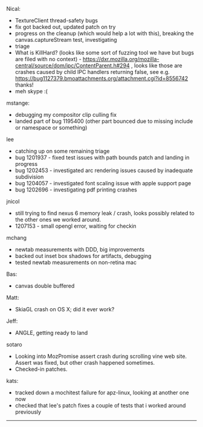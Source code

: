 Nical:
* TextureClient thread-safety bugs
* fix got backed out, updated patch on try
* progress on the cleanup (which would help a lot with this), breaking the canvas.captureStream test, investigating
* triage
* What is KillHard? (looks like some sort of fuzzing tool we have but bugs are filed with no context) - https://dxr.mozilla.org/mozilla-central/source/dom/ipc/ContentParent.h#294 , looks like those are crashes caused by child IPC handlers returning false, see e.g. https://bug1127379.bmoattachments.org/attachment.cgi?id=8556742 thanks!
* meh skype :(



mstange:
* debugging my compositor clip culling fix
* landed part of bug 1195400 (other part bounced due to missing include or namespace or something)



lee
* catching up on some remaining triage
* bug 1201937 - fixed test issues with path bounds patch and landing in progress
* bug 1202453 - investigated arc rendering issues caused by inadequate subdivision
* bug 1204057 - investigated font scaling issue with apple support page
* bug 1202696 - investigating pdf printing crashes





jnicol
* still trying to find nexus 6 memory leak / crash, looks possibly related to the other ones we worked around.
* 1207153 - small opengl error, waiting for checkin



mchang
* newtab measurements with DDD, big improvements
* backed out inset box shadows for artifacts, debugging
* tested newtab measurements on non-retina mac



Bas:
* canvas double buffered



Matt:
* SkiaGL crash on OS X; did it ever work?



Jeff:
* ANGLE, getting ready to land



sotaro
* Looking into MozPromise assert crash during scrolling vine web site. Assert was fixed, but other crash happened sometimes.
* Checked-in patches.



kats:
* tracked down a mochitest failure for apz-linux, looking at another one now
* checked that lee's patch fixes a couple of tests that i worked around previously



________________


